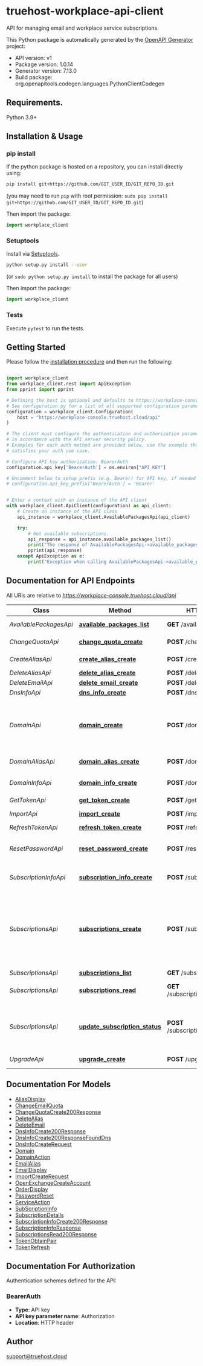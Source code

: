 # truehost-workplace-api-client
API for managing email and workplace service subscriptions.

This Python package is automatically generated by the [OpenAPI Generator](https://openapi-generator.tech) project:

- API version: v1
- Package version: 1.0.14
- Generator version: 7.13.0
- Build package: org.openapitools.codegen.languages.PythonClientCodegen

## Requirements.

Python 3.9+

## Installation & Usage
### pip install

If the python package is hosted on a repository, you can install directly using:

```sh
pip install git+https://github.com/GIT_USER_ID/GIT_REPO_ID.git
```
(you may need to run `pip` with root permission: `sudo pip install git+https://github.com/GIT_USER_ID/GIT_REPO_ID.git`)

Then import the package:
```python
import workplace_client
```

### Setuptools

Install via [Setuptools](http://pypi.python.org/pypi/setuptools).

```sh
python setup.py install --user
```
(or `sudo python setup.py install` to install the package for all users)

Then import the package:
```python
import workplace_client
```

### Tests

Execute `pytest` to run the tests.

## Getting Started

Please follow the [installation procedure](#installation--usage) and then run the following:

```python

import workplace_client
from workplace_client.rest import ApiException
from pprint import pprint

# Defining the host is optional and defaults to https://workplace-console.truehost.cloud/api
# See configuration.py for a list of all supported configuration parameters.
configuration = workplace_client.Configuration(
    host = "https://workplace-console.truehost.cloud/api"
)

# The client must configure the authentication and authorization parameters
# in accordance with the API server security policy.
# Examples for each auth method are provided below, use the example that
# satisfies your auth use case.

# Configure API key authorization: BearerAuth
configuration.api_key['BearerAuth'] = os.environ["API_KEY"]

# Uncomment below to setup prefix (e.g. Bearer) for API key, if needed
# configuration.api_key_prefix['BearerAuth'] = 'Bearer'


# Enter a context with an instance of the API client
with workplace_client.ApiClient(configuration) as api_client:
    # Create an instance of the API class
    api_instance = workplace_client.AvailablePackagesApi(api_client)

    try:
        # Get available subscriptions.
        api_response = api_instance.available_packages_list()
        print("The response of AvailablePackagesApi->available_packages_list:\n")
        pprint(api_response)
    except ApiException as e:
        print("Exception when calling AvailablePackagesApi->available_packages_list: %s\n" % e)

```

## Documentation for API Endpoints

All URIs are relative to *https://workplace-console.truehost.cloud/api*

Class | Method | HTTP request | Description
------------ | ------------- | ------------- | -------------
*AvailablePackagesApi* | [**available_packages_list**](docs/AvailablePackagesApi.md#available_packages_list) | **GET** /available-packages/ | Get available subscriptions.
*ChangeQuotaApi* | [**change_quota_create**](docs/ChangeQuotaApi.md#change_quota_create) | **POST** /change-quota/ | Change email quota.
*CreateAliasApi* | [**create_alias_create**](docs/CreateAliasApi.md#create_alias_create) | **POST** /create-alias/ | Create email alias.
*DeleteAliasApi* | [**delete_alias_create**](docs/DeleteAliasApi.md#delete_alias_create) | **POST** /delete-alias/ | Delete alias.
*DeleteEmailApi* | [**delete_email_create**](docs/DeleteEmailApi.md#delete_email_create) | **POST** /delete-email/ | Delete email.
*DnsInfoApi* | [**dns_info_create**](docs/DnsInfoApi.md#dns_info_create) | **POST** /dns-info/ | 
*DomainApi* | [**domain_create**](docs/DomainApi.md#domain_create) | **POST** /domain/ | Update domain subscription status, delete, suspend, unsuspend, etc...
*DomainAliasApi* | [**domain_alias_create**](docs/DomainAliasApi.md#domain_alias_create) | **POST** /domain-alias/ | Get domain alias list.
*DomainInfoApi* | [**domain_info_create**](docs/DomainInfoApi.md#domain_info_create) | **POST** /domain-info/ | Get domain subscription details.
*GetTokenApi* | [**get_token_create**](docs/GetTokenApi.md#get_token_create) | **POST** /get-token/ | 
*ImportApi* | [**import_create**](docs/ImportApi.md#import_create) | **POST** /import/ | Bulk create emails.
*RefreshTokenApi* | [**refresh_token_create**](docs/RefreshTokenApi.md#refresh_token_create) | **POST** /refresh-token/ | 
*ResetPasswordApi* | [**reset_password_create**](docs/ResetPasswordApi.md#reset_password_create) | **POST** /reset-password/ | Reset subscription email password.
*SubscriptionInfoApi* | [**subscription_info_create**](docs/SubscriptionInfoApi.md#subscription_info_create) | **POST** /subscription-info/ | Get subscription usage info.
*SubscriptionsApi* | [**subscriptions_create**](docs/SubscriptionsApi.md#subscriptions_create) | **POST** /subscriptions/ | Create a new email subscription, it will create a new subscription for the domain if emails list is not empty
*SubscriptionsApi* | [**subscriptions_list**](docs/SubscriptionsApi.md#subscriptions_list) | **GET** /subscriptions/ | 
*SubscriptionsApi* | [**subscriptions_read**](docs/SubscriptionsApi.md#subscriptions_read) | **GET** /subscriptions/{context_id}/ | Get subscription details
*SubscriptionsApi* | [**update_subscription_status**](docs/SubscriptionsApi.md#update_subscription_status) | **POST** /subscriptions/{context_id}/ | Update subscription status, delete, suspend, unsuspend, etc...
*UpgradeApi* | [**upgrade_create**](docs/UpgradeApi.md#upgrade_create) | **POST** /upgrade/ | Upgrade subscription.


## Documentation For Models

 - [AliasDisplay](docs/AliasDisplay.md)
 - [ChangeEmailQuota](docs/ChangeEmailQuota.md)
 - [ChangeQuotaCreate200Response](docs/ChangeQuotaCreate200Response.md)
 - [DeleteAlias](docs/DeleteAlias.md)
 - [DeleteEmail](docs/DeleteEmail.md)
 - [DnsInfoCreate200Response](docs/DnsInfoCreate200Response.md)
 - [DnsInfoCreate200ResponseFoundDns](docs/DnsInfoCreate200ResponseFoundDns.md)
 - [DnsInfoCreateRequest](docs/DnsInfoCreateRequest.md)
 - [Domain](docs/Domain.md)
 - [DomainAction](docs/DomainAction.md)
 - [EmailAlias](docs/EmailAlias.md)
 - [EmailDisplay](docs/EmailDisplay.md)
 - [ImportCreateRequest](docs/ImportCreateRequest.md)
 - [OpenExchangeCreateAccount](docs/OpenExchangeCreateAccount.md)
 - [OrderDisplay](docs/OrderDisplay.md)
 - [PasswordReset](docs/PasswordReset.md)
 - [ServiceAction](docs/ServiceAction.md)
 - [SubScriptionInfo](docs/SubScriptionInfo.md)
 - [SubscriptionDetails](docs/SubscriptionDetails.md)
 - [SubscriptionInfoCreate200Response](docs/SubscriptionInfoCreate200Response.md)
 - [SubscriptionInfoResponse](docs/SubscriptionInfoResponse.md)
 - [SubscriptionsRead200Response](docs/SubscriptionsRead200Response.md)
 - [TokenObtainPair](docs/TokenObtainPair.md)
 - [TokenRefresh](docs/TokenRefresh.md)


<a id="documentation-for-authorization"></a>
## Documentation For Authorization


Authentication schemes defined for the API:
<a id="BearerAuth"></a>
### BearerAuth

- **Type**: API key
- **API key parameter name**: Authorization
- **Location**: HTTP header


## Author

support@truehost.cloud


